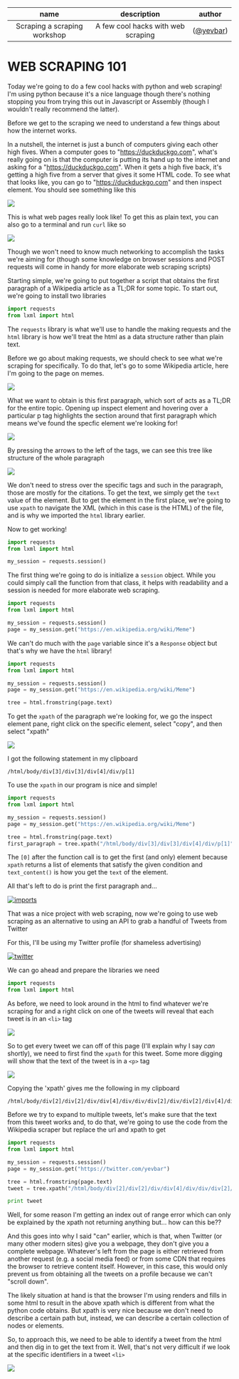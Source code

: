 | name | description | author |
| :----: | :-----------: | :------: |
| Scraping a scraping workshop | A few cool hacks with web scraping | ([@yevbar](https://github.com/yevbar)) |

# WEB SCRAPING 101

Today we're going to do a few cool hacks with python and web scraping! I'm using python because it's a nice language though there's nothing stopping you from trying this out in Javascript or Assembly (though I wouldn't really recommend the latter).

Before we get to the scraping we need to understand a few things about how the internet works.

In a nutshell, the internet is just a bunch of computers giving each other high fives. When a computer goes to "https://duckduckgo.com", what's really going on is that the computer is putting its hand up to the internet and asking for a "https://duckduckgo.com". When it gets a high five back, it's getting a high five from a server that gives it some HTML code. To see what that looks like, you can go to "https://duckduckgo.com" and then inspect element. You should see something like this

![](images/inspect_element.png)

This is what web pages really look like! To get this as plain text, you can also go to a terminal and run `curl` like so

![](images/curl.png)

Though we won't need to know much networking to accomplish the tasks we're aiming for (though some knowledge on browser sessions and POST requests will come in handy for more elaborate web scraping scripts)

Starting simple, we're going to put together a script that obtains the first paragraph of a Wikipedia article as a TL;DR for some topic. To start out, we're going to install two libraries

```python
import requests
from lxml import html
```

The `requests` library is what we'll use to handle the making requests and the `html` library is how we'll treat the html as a data structure rather than plain text.

Before we go about making requests, we should check to see what we're scraping for specifically. To do that, let's go to some Wikipedia article, here I'm going to the page on memes.

![](images/wikipedia.png)

What we want to obtain is this first paragraph, which sort of acts as a TL;DR for the entire topic. Opening up inspect element and hovering over a particular p tag highlights the section around that first paragraph which means we've found the specfic element we're looking for!

![](images/p_tag.png)

By pressing the arrows to the left of the tags, we can see this tree like structure of the whole paragraph

![](images/tree_like.png)

We don't need to stress over the specific tags and such in the paragraph, those are mostly for the citations. To get the text, we simply get the `text` value of the element. But to get the element in the first place, we're going to use `xpath` to navigate the XML (which in this case is the HTML) of the file, and is why we imported the `html` library earlier.

Now to get working!

```python
import requests
from lxml import html

my_session = requests.session()
```

The first thing we're going to do is initialize a `session` object. While you could simply call the function from that class, it helps with readability and a session is needed for more elaborate web scraping.

```python
import requests
from lxml import html

my_session = requests.session()
page = my_session.get("https://en.wikipedia.org/wiki/Meme")
```

We can't do much with the `page` variable since it's a `Response` object but that's why we have the `html` library!

```python
import requests
from lxml import html

my_session = requests.session()
page = my_session.get("https://en.wikipedia.org/wiki/Meme")

tree = html.fromstring(page.text)
```
To get the `xpath` of the paragraph we're looking for, we go the inspect element pane, right click on the specific element, select "copy", and then select "xpath"

![](images/copy_xpath.png)

I got the following statement in my clipboard

```
/html/body/div[3]/div[3]/div[4]/div/p[1]
```

To use the `xpath` in our program is nice and simple!

```python
import requests
from lxml import html

my_session = requests.session()
page = my_session.get("https://en.wikipedia.org/wiki/Meme")

tree = html.fromstring(page.text)
first_paragraph = tree.xpath("/html/body/div[3]/div[3]/div[4]/div/p[1]")[0].text_content()
```

The `[0]` after the function call is to get the first (and only) element because `xpath` returns a list of elements that satisfy the given condition and `text_content()` is how you get the `text` of the element.

All that's left to do is print the first paragraph and...

[![imports](images/final_wiki.png)](https://repl.it/@yevbar/Web-Scraping-Complete)

That was a nice project with web scraping, now we're going to use web scraping as an alternative to using an API to grab a handful of Tweets from Twitter

For this, I'll be using my Twitter profile (for shameless advertising)

[![twitter](images/twitter.png)](https://twitter.com/yevbar)

We can go ahead and prepare the libraries we need

```python
import requests
from lxml import html
```

As before, we need to look around in the html to find whatever we're scraping for and a right click on one of the tweets will reveal that each tweet is in an `<li>` tag

![](images/li.png)

So to get every tweet we can off of this page (I'll explain why I say _can_ shortly), we need to first find the `xpath` for this tweet. Some more digging will show that the text of the tweet is in a `<p>` tag

![](images/p_tag_twitter.png)

Copying the 'xpath' gives me the following in my clipboard

```
/html/body/div[2]/div[2]/div/div[4]/div/div/div[2]/div/div[2]/div[4]/div/div[2]/ol[1]/li[1]/div[1]/div[2]/div[2]/p
```

Before we try to expand to multiple tweets, let's make sure that the text from this tweet works and, to do that, we're going to use the code from the Wikipedia scraper but replace the url and xpath to get

```python
import requests
from lxml import html

my_session = requests.session()
page = my_session.get("https://twitter.com/yevbar")

tree = html.fromstring(page.text)
tweet = tree.xpath("/html/body/div[2]/div[2]/div/div[4]/div/div/div[2]/div/div[2]/div[4]/div/div[2]/ol[1]/li[1]/div[1]/div[2]/div[2]/p")[0].text_content()

print tweet
```

Well, for some reason I'm getting an index out of range error which can only be explained by the xpath not returning anything but... how can this be??

And this goes into why I said "can" earlier, which is that, when Twitter (or many other modern sites) give you a webpage, they don't give you a complete webpage. Whatever's left from the page is either retrieved from another request (e.g. a social media feed) or from some CDN that requires the browser to retrieve content itself. However, in this case, this would only prevent us from obtaining all the tweets on a profile because we can't "scroll down".

The likely situation at hand is that the browser I'm using renders and fills in some html to result in the above xpath which is different from what the python code obtains. But xpath is very nice because we don't need to describe a certain path but, instead, we can describe a certain collection of nodes or elements.

So, to approach this, we need to be able to identify a tweet from the html and then dig in to get the text from it. Well, that's not very difficult if we look at the specific identifiers in a tweet `<li>`

![](images/data_item_type.png)
